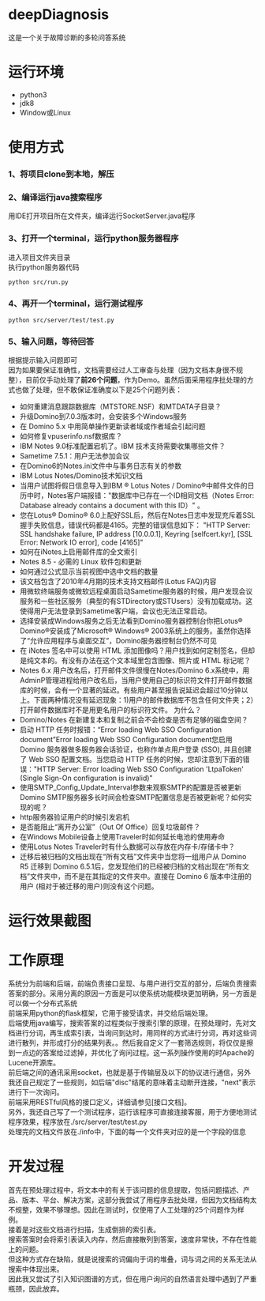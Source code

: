 # deepDiagnosis
这是一个关于故障诊断的多轮问答系统
# 运行环境
- python3
- jdk8
- Window或Linux
# 使用方式
### 1、将项目clone到本地，解压  
### 2、编译运行java搜索程序  
用IDE打开项目所在文件夹，编译运行SocketServer.java程序  
### 3、打开一个terminal，运行python服务器程序  
进入项目文件夹目录  
执行python服务器代码  
```
python src/run.py
```
### 4、再开一个terminal，运行测试程序  
```
python src/server/test/test.py
```
### 5、输入问题，等待回答  
根据提示输入问题即可  
因为如果要保证准确性，文档需要经过人工审查与处理（因为文档本身很不规整），目前仅手动处理了**前26个问题**，作为Demo。虽然后面采用程序批处理的方式也做了处理，但不敢保证准确度以下是25个问题列表：  
- 如何重建消息跟踪数据库（MTSTORE.NSF）和MTDATA子目录？
- 升级Domino到7.0.3版本时，会安装多个Windows服务 
- 在 Domino 5.x 中用简单操作更新读者域或作者域会引起问题 
- 如何修复vpuserinfo.nsf数据库？
- IBM Notes 9.0标准配置宕机了。IBM 技术支持需要收集哪些文件？
- Sametime 7.5.1：用户无法参加会议 
- 在Domino6的Notes.ini文件中与事务日志有关的参数 
- IBM Lotus Notes/Domino技术知识文档 
- 当用户试图将假日信息导入到IBM ® Lotus Notes / Domino®中邮件文件的日历中时，Notes客户端报错："数据库中已存在一个ID相同文档（Notes Error: Database already contains a document with this ID）" 。
- 您在Lotus® Domino® 6.0上配好SSL后，然后在Notes日志中发现充斥着SSL握手失败信息，错误代码都是4165。完整的错误信息如下：
"HTTP Server: SSL handshake failure, IP address [10.0.0.1], Keyring 
[selfcert.kyr], [SSL Error: Network IO error], code [4165]" 
- 如何在iNotes上启用邮件库的全文索引 
- Notes 8.5 - 必需的 Linux 软件包和更新 
- 如何通过公式显示当前视图中选中文档的数量 
- 该文档包含了2010年4月期的技术支持文档邮件(Lotus FAQ)内容 
- 用微软终端服务或微软远程桌面启动Sametime服务器的时候，用户发现会议服务和一些社区服务（典型的有STDirectory或STUsers）没有加载成功。这使得用户无法登录到Sametime客户端，会议也无法正常启动。 
- 选择安装成Windows服务之后无法看到Domino服务器控制台你把Lotus® Domino®安装成了Microsoft® Windows® 2003系统上的服务。虽然你选择了“允许应用程序与桌面交互”，Domino服务器控制台仍然不可见 
- 在 iNotes 签名中可以使用 HTML 添加图像吗？用户找到如何定制签名，但却是纯文本的。有没有办法在这个文本域里包含图像、照片或 HTML 标记呢？
- Notes 6.x 用户改名后，打开邮件文件很慢在Notes/Domino 6.x系统中，用AdminP管理进程给用户改名后，当用户使用自己的标识符文件打开邮件数据库的时候，会有一个显著的延迟。有些用户甚至报告说延迟会超过10分钟以上。下面两种情况没有延迟现象：1)用户的邮件数据库不包含任何文件夹；2）打开邮件数据库时不是用更名用户的标识符文件。
为什么？ 
- Domino/Notes 在新建复本和复制之前会不会检查是否有足够的磁盘空间？
- 启动 HTTP 任务时报错：“Error loading Web SSO Configuration document”Error loading Web SSO Configuration document您启用 Domino 服务器做多服务器会话验证，也称作单点用户登录 (SSO), 并且创建了 Web SSO 配置文档。当您启动 HTTP 任务的时候，您却注意到下面的错误："HTTP Server: Error loading Web SSO Configuration 'LtpaToken' (Single Sign-On 
configuration is invalid)" 
- 使用SMTP_Config_Update_Interval参数来观察SMTP的配置是否被更新
Domino SMTP服务器多长时间会检查SMTP配置信息是否被更新呢？如何实现的呢？
- http服务器验证用户的时候引发宕机 
- 是否能阻止“离开办公室”（Out Of Office）回复垃圾邮件？
- 在Windows Mobile设备上使用Traveler时如何延长电池的使用寿命 
- 使用Lotus Notes Traveler时有什么数据可以存放在内存卡/存储卡中？
- 迁移后被归档的文档出现在“所有文档”文件夹中当您将一组用户从 Domino R5 迁移到 Domino 6.5.1后，您发现他们的已经被归档的文档出现在“所有文档”文件夹中，而不是在其指定的文件夹中。直接在 Domino 6 版本中注册的用户 (相对于被迁移的用户)则没有这个问题。
# 运行效果截图
# 工作原理
系统分为前端和后端，前端负责接口呈现、与用户进行交互的部分，后端负责搜索答案的部分。采用分离的原因一方面是可以使系统功能模块更加明确，另一方面是可以做一个分布式系统  
前端采用python的flask框架，它用于接受请求，并交给后端处理。  
后端使用java编写，搜索答案的过程类似于搜索引擎的原理，在预处理时，先对文档进行分词，再生成索引表，当询问到达时，用同样的方式进行分词，再对这些词进行散列，并形成打分的结果列表。。然后我自定义了一套筛选规则，将仅仅是擦到一点边的答案给过滤掉，并优化了询问过程。这一系列操作使用的时Apache的Lucene开源库。  
前后端之间的通讯采用socket，也就是基于传输层及以下的协议进行通信，另外我还自己规定了一些规则，如后端"disc"结尾的意味着主动断开连接，"next"表示进行下一次询问。  
前端采用RESTful风格的接口定义，详细请参见[接口文档]。  
另外，我还自己写了一个测试程序，运行该程序可直接连接客服，用于方便地测试程序效果，程序放在./src/server/test/test.py  
处理完的文档文件放在./info中，下面的每一个文件夹对应的是一个字段的信息  
# 开发过程
首先在预处理过程中，将文本中的有关于该问题的信息提取，包括问题描述、产品、版本、平台、解决方案，这部分我尝试了用程序去批处理，但因为文档结构太不规整，效果不够理想。因此在测试时，仅使用了人工处理的25个问题作为样例。  
接着是对这些文档进行扫描，生成倒排的索引表。  
搜索答案时会将索引表读入内存，然后直接散列到答案，速度非常快，不存在性能上的问题。  
但这种方式存在缺陷，就是说搜索的词偏向于词的堆叠，词与词之间的关系无法从搜索中体现出来。  
因此我又尝试了引入知识图谱的方式，但在用户询问的自然语言处理中遇到了严重瓶颈，因此放弃。  
